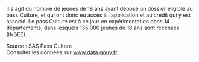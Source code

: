 <p>
Il s'agit du nombre de jeunes de 18 ans ayant déposé un dossier éligible au pass Culture, et qui ont donc eu accès à l'application et au crédit qui y est associé. Le pass Culture est à ce jour en expérimentation dans 14 départements, dans lesquels 135 000 jeunes de 18 ans sont recensés (INSEE).
</p>
<p class="font-italic body-2">Source : SAS Pass Culture <br> Consulter les données sur <a target="_blank" href="https://www.data.gouv.fr/fr/datasets/barometre-des-resultats-de-laction-publique/">www.data.gouv.fr</a></p>
